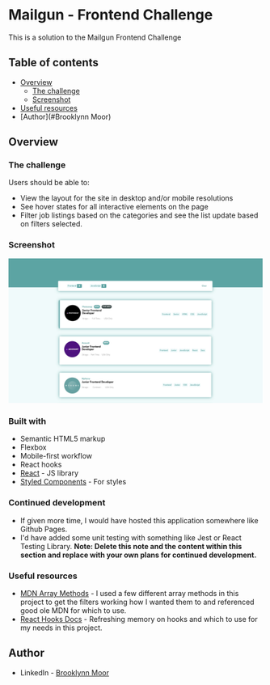 # Mailgun - Frontend Challenge

This is a solution to the Mailgun Frontend Challenge

## Table of contents

- [Overview](#overview)
  - [The challenge](#the-challenge)
  - [Screenshot](#screenshot)
- [Useful resources](#useful-resources)
- [Author](#Brooklynn Moor)


## Overview

### The challenge

Users should be able to:
- View the layout for the site in desktop and/or mobile resolutions
- See hover states for all interactive elements on the page
- Filter job listings based on the categories and see the list update based on filters selected.

### Screenshot

![](./src/images/screenshot.jpg)

### Built with

- Semantic HTML5 markup
- Flexbox
- Mobile-first workflow
- React hooks
- [React](https://reactjs.org/) - JS library
- [Styled Components](https://styled-components.com/) - For styles


### Continued development

- If given more time, I would have hosted this application somewhere like Github Pages. 
- I'd have added some unit testing with something like Jest or React Testing Library.
**Note: Delete this note and the content within this section and replace with your own plans for continued development.**

### Useful resources

- [MDN Array Methods](https://developer.mozilla.org/en-US/docs/Web/JavaScript/Reference/Global_Objects/Array) - I used a few different array methods in this project to get the filters working how I wanted them to and referenced good ole MDN for which to use.
- [React Hooks Docs](https://reactjs.org/docs/hooks-state.html) - Refreshing memory on hooks and which to use for my needs in this project.

## Author

- LinkedIn - [Brooklynn Moor](https://www.linkedin.com/in/brooklynnmoor/)
